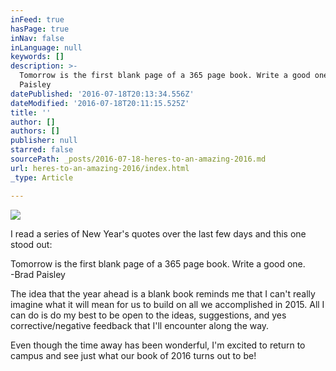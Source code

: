 ```yaml
---
inFeed: true
hasPage: true
inNav: false
inLanguage: null
keywords: []
description: >-
  Tomorrow is the first blank page of a 365 page book. Write a good one.  -Brad
  Paisley 
datePublished: '2016-07-18T20:13:34.556Z'
dateModified: '2016-07-18T20:11:15.525Z'
title: ''
author: []
authors: []
publisher: null
starred: false
sourcePath: _posts/2016-07-18-heres-to-an-amazing-2016.md
url: heres-to-an-amazing-2016/index.html
_type: Article

---
```

![](https://the-grid-user-content.s3-us-west-2.amazonaws.com/d9e7a206-52a7-402f-80ce-8da33b5e21f1.jpg)

I read a series of New Year's quotes over the last few days and this one stood out: 

Tomorrow is the first blank page of a 365 page book. Write a good one.   
-Brad Paisley 

The idea that the year ahead is a blank book reminds me that I can't really imagine what it will mean for us to build on all we accomplished in 2015\. All I can do is do my best to be open to the ideas, suggestions, and yes corrective/negative feedback that I'll encounter along the way. 

Even though the time away has been wonderful, I'm excited to return to campus and see just what our book of 2016 turns out to be!